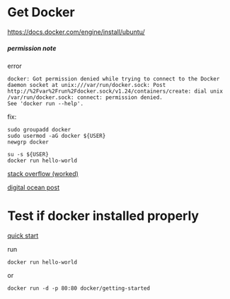 # Get Docker

https://docs.docker.com/engine/install/ubuntu/



##### permission note

error

```
docker: Got permission denied while trying to connect to the Docker daemon socket at unix:///var/run/docker.sock: Post http://%2Fvar%2Frun%2Fdocker.sock/v1.24/containers/create: dial unix /var/run/docker.sock: connect: permission denied.
See 'docker run --help'.
```

fix:

```
sudo groupadd docker
sudo usermod -aG docker ${USER}
newgrp docker

su -s ${USER}
docker run hello-world
```

[stack overflow (worked)](https://stackoverflow.com/questions/48957195/how-to-fix-docker-got-permission-denied-issue)

[digital ocean post](https://www.digitalocean.com/community/questions/how-to-fix-docker-got-permission-denied-while-trying-to-connect-to-the-docker-daemon-socket)



# Test if docker installed properly

[quick start](https://docs.docker.com/get-started/)

run

```
docker run hello-world
```

or

```
docker run -d -p 80:80 docker/getting-started
```

